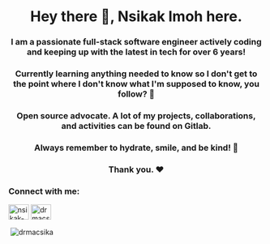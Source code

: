 <h1 align="center">Hey there 👋, Nsikak Imoh here.</h1>
<h3 align="center">I am a passionate full-stack software engineer actively coding and keeping up with the latest in tech for over 6 years! </h3>
<h3 align="center">Currently learning anything needed to know so I don't get to the point where I don't know what I'm supposed to know, you follow? 🤔</h3>
<h3 align="center">Open source advocate. A lot of my projects, collaborations, and activities can be found on Gitlab.</h3>
<h3 align="center">Always remember to hydrate, smile, and be kind! 🥺</h3>
<h3 align="center">Thank you. ❤️</h3>

<h3 align="left">Connect with me:</h3>
<p align="left">
<a href="https://linkedin.com/in/nsikak-imoh" target="blank"><img align="center" src="https://raw.githubusercontent.com/rahuldkjain/github-profile-readme-generator/master/src/images/icons/Social/linked-in-alt.svg" alt="nsikak-imoh" height="30" width="40" /></a>
<a href="https://instagram.com/drmacsika" target="blank"><img align="center" src="https://raw.githubusercontent.com/rahuldkjain/github-profile-readme-generator/master/src/images/icons/Social/instagram.svg" alt="drmacsika" height="30" width="40" /></a>
</p>


<p>&nbsp;<img align="center" src="https://github-readme-stats.vercel.app/api?username=drmacsika&show_icons=true&locale=en" alt="drmacsika" /></p>



